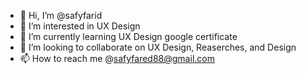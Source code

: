 - 👋 Hi, I’m @safyfarid
- 👀 I’m interested in UX Design
- 🌱 I’m currently learning UX Design google certificate
- 💞️ I’m looking to collaborate on UX Design, Reaserches, and Design
- 📫 How to reach me @safyfared88@gmail.com

<!---
safyfarid is a ✨ special ✨ repository because its `README.md` (this file) appears on your GitHub profile.
You can click the Preview link to take a look at your changes.
--->
